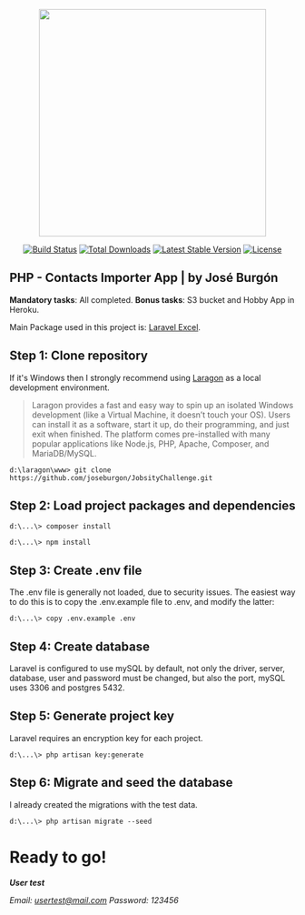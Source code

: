 <p align="center"><img src="https://res.cloudinary.com/dtfbvvkyp/image/upload/v1566331377/laravel-logolockup-cmyk-red.svg" width="400"></p>

<p align="center">
<a href="https://travis-ci.org/laravel/framework"><img src="https://travis-ci.org/laravel/framework.svg" alt="Build Status"></a>
<a href="https://packagist.org/packages/laravel/framework"><img src="https://poser.pugx.org/laravel/framework/d/total.svg" alt="Total Downloads"></a>
<a href="https://packagist.org/packages/laravel/framework"><img src="https://poser.pugx.org/laravel/framework/v/stable.svg" alt="Latest Stable Version"></a>
<a href="https://packagist.org/packages/laravel/framework"><img src="https://poser.pugx.org/laravel/framework/license.svg" alt="License"></a>
</p>

## PHP - Contacts Importer App | by José Burgón
**Mandatory tasks**: All completed.
**Bonus tasks**: S3 bucket and Hobby App in Heroku.

Main Package used in this project is: [Laravel Excel](https://laravel-excel.com/).

## Step 1: Clone repository

If it's Windows then I strongly recommend using [Laragon](https://laragon.org/) as a local development environment.
> Laragon provides a fast and easy way to spin up an isolated Windows
> development (like a Virtual Machine, it doesn’t touch your OS). Users
> can install it as a software, start it up, do their programming, and
> just exit when finished. The platform comes pre-installed with many
> popular applications like Node.js, PHP, Apache, Composer, and
> MariaDB/MySQL.
```
d:\laragon\www> git clone https://github.com/joseburgon/JobsityChallenge.git
```
## Step 2: Load project packages and dependencies

```
d:\...\> composer install
```
```
d:\...\> npm install
```

## Step 3: Create .env file
The .env file is generally not loaded, due to security issues. The easiest way to do this is to copy the .env.example file to .env, and modify the latter:
```
d:\...\> copy .env.example .env
```

## Step 4: Create database 

Laravel is configured to use mySQL by default, not only the driver, server, database, user and password must be changed, but also the port, mySQL uses 3306 and postgres 5432.

## Step 5: Generate project key

Laravel requires an encryption key for each project.
```
d:\...\> php artisan key:generate
```

## Step 6: Migrate and seed the database

I already created the migrations with the test data.
```
d:\...\> php artisan migrate --seed
```

# Ready to go!

***User test***

*Email: usertest@mail.com
Password: 123456*
